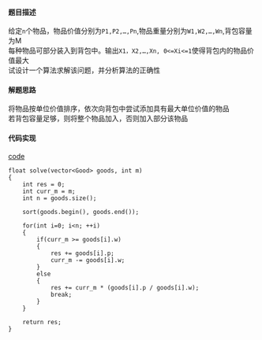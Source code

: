 #### 题目描述
给定`n`个物品，物品价值分别为`P1,P2,…,Pn`,物品重量分别为`W1,W2,…,Wn`,背包容量为M  
每种物品可部分装入到背包中。输出`X1，X2,…,Xn, 0<=Xi<=1`使得背包内的物品价值最大  
试设计一个算法求解该问题，并分析算法的正确性

#### 解题思路
将物品按单位价值排序，依次向背包中尝试添加具有最大单位价值的物品  
若背包容量足够，则将整个物品加入，否则加入部分该物品

#### 代码实现

[code](/GreedyAlgorithm/bag.cpp)

```
float solve(vector<Good> goods, int m)
{
	int res = 0;
	int curr_m = m;
	int n = goods.size();

	sort(goods.begin(), goods.end());

	for(int i=0; i<n; ++i)
	{
		if(curr_m >= goods[i].w)
		{
			res += goods[i].p;
			curr_m -= goods[i].w;
		}
		else
		{
			res += curr_m * (goods[i].p / goods[i].w);
			break;
		}
	}

	return res;
}
```